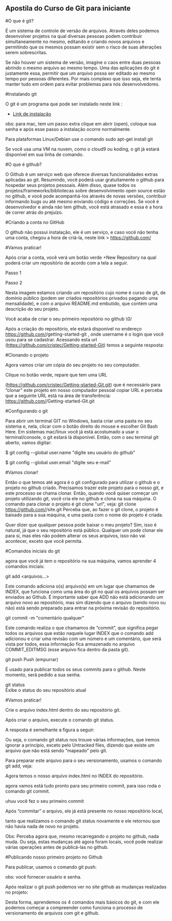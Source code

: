 ## Apostila do Curso de Git para iniciante

#O que é git?

É um sistema de controle de versão de arquivos. Através deles podemos desenvolver projetos na qual diversas pessoas podem contribuir simultaneamente no mesmo, editando e criando novos arquivos e permitindo que os mesmos possam existir sem o risco de suas alterações serem sobrescritas.

Se não houver um sistema de versão, imagine o caos entre duas pessoas abrindo o mesmo arquivo ao mesmo tempo. Uma das aplicações do git é justamente essa, permitir que um arquivo possa ser editado ao mesmo tempo por pessoas diferentes. Por mais complexo que isso seja, ele tenta manter tudo em ordem para evitar problemas para nós desenvolvedores.

#Instalando git

O git é um programa que pode ser instalado neste link :

 * <a href="https://git-scm.com/downloads" target="_blank"> Link de instalação</a>

obs: para mac, tem um passo extra clique em abrir (open), coloque sua senha e após esse passo a instalação ocorre normalmente. 

Para plataformas Linux/Debian  use o comando sudo apt-get install git 

Se você usa uma VM na nuvem, como o cloud9 ou koding, o git já estará disponível em sua linha de comando.

#O que é github?

O Github é um serviço web que oferece diversas funcionalidades extras aplicadas ao git. Resumindo, você poderá usar gratuitamente o github para hospedar seus projetos pessoais. Além disso, quase todos os projetos/frameworks/bibliotecas sobre desenvolvimento open source estão no github, e você pode acompanhá-los através de novas versões, contribuir informando bugs ou até mesmo enviando código e correções. Se você é desenvolvedor e ainda não tem github, você está atrasado e essa é a hora de correr atrás do prejuízo.

#Criando a conta no GitHub

O github não possui instalação, ele é um serviço, e caso você não tenha uma conta, chegou a hora de criá-la,
 neste link > https://github.com/




















#Vamos praticar!



Após criar a conta, você verá um botão verde +New Repository na qual poderá criar um repositório de acordo com a tela a seguir.

Passo 1





Passo 2



















Nesta imagem estamos criando um repositório cujo nome é curso de git, de domínio público (podem ser criados repositórios privados pagando uma mensalidade), e com o arquivo README.md embutido, que contém uma descrição do seu projeto. 

Você acaba de criar o seu primeiro repositório no github \0/















Após a criação do repositório, ele estará disponível no endereço https://github.com/<username>/getting-started-git , onde username é o login que você usou para se cadastrar. Acessando esta url (https://github.com/cristec/Getting-started-Git) temos a seguinte resposta: 


#Clonando o projeto

Agora vamos criar um cópia do seu projeto no seu computador. 

Clique no botão verde, repare que tem uma URL 

(https://github.com/cristec/Getting-started-Git.git) que é necessário para “clonar” este projeto em nosso computador pessoal copiar URL e perceba que a seguinte URL está na área de transferência: https://github.com/<username>/Getting-started-Git.git


#Configurando o git

Para abrir um terminal GIT no Windows, basta criar uma pasta no seu sistema e, nela, clicar com o botão direito do mouse e escolher Git Bash Here. Em sistemas mac/linux você já está acostumado a usar o terminal/console, o git estará lá disponível. 
Então, com o seu terminal git aberto, vamos digitar:

$ git config --global user.name "digite seu usuário do github" 

$ git config --global user.email "digite seu e-mail”

#Vamos clonar!

Então o que temos até agora é o git configurado para utilizar o github e o projeto no github criado. Precisamos trazer este projeto para o nosso git, e este processo se chama clonar. Então, quando você quiser começar um projeto utilizando git, você cria ele no github e clona na sua máquina. O comando para clonar o projeto é git clone "url", veja:
git clone https://github.com/<username>/site.git
Perceba que, ao fazer o git clone, o projeto é baixado para a sua máquina, e uma pasta com o nome do projeto é criada.

Quer dizer que qualquer pessoa pode baixar o meu projeto? Sim, isso é natural, já que o seu repositório está público. Qualquer um pode clonar ele para si, mas eles não podem alterar os seus arquivos, isso não vai acontecer, exceto que você permita.





#Comandos iniciais do git

agora que você já tem o repositório na sua máquina, vamos aprender 4 comandos iniciais: 

git add <arquivos...>                                                                                                               

Este comando adiciona o(s) arquivo(s) em um lugar que chamamos de INDEX, que funciona como uma área do git no qual os arquivos possam ser enviados ao Github. É importante saber que ADD não está adicionando um arquivo novo ao repositório, mas sim dizendo que o arquivo (sendo novo ou não) está sendo preparado para entrar na próxima revisão do repositório.

git commit -m "comentário qualquer"                                                                                   

Este comando realiza o que chamamos de “commit”, que significa pegar todos os arquivos que estão naquele lugar INDEX que o comando add adicionou e criar uma revisão com um número e um comentário, que será vista por todos, essa informação fica armazenado no arquivo COMMIT_EDITMSG (esse arquivo fica dentro da pasta git).

git push Push (empurrar)   

É usado para publicar todos os seus commits para o github. Neste momento, será pedido a sua senha.

git status                                                                                                                                     
Exibe o status do seu repositório atual


#Vamos praticar!

Crie o arquivo index.html dentro do seu repositório git. 

Após criar o arquivo, execute o comando git status.

 A resposta é semelhante a figura a seguir:



Ou seja, o comando git status nos trouxe várias informações, que iremos ignorar a princípio, exceto pelo Untracked files, dizendo que existe um arquivo que não está sendo “mapeado” pelo git.

 Para preparar este arquivo para o seu versionamento, usamos o comando git add, veja:

Agora temos o nosso arquivo index.html no INDEX do repositório.

agora vamos  está tudo pronto para seu primeiro commit, para isso roda o comando git commit.

uhuu você fez o seu primeiro commit


Após “commitar” o arquivo, ele já está presente no nosso repositório local, 

tanto que realizamos o comando git status novamente e ele retornou que não havia nada de novo no projeto. 

Obs: Perceba agora que, mesmo recarregando o projeto no github, nada muda. Ou seja, estas mudanças até agora foram locais, você pode realizar várias operações antes de publicá-las no github.


#Publicando nosso primeiro projeto no Github 

Para publicar, usamos o comando git push:

obs: você fornecer usuário e senha.



Após realizar o git push podemos ver no site github as mudanças realizadas no projeto:

Desta forma, aprendemos os 4 comandos mais básicos do git, e com ele podemos começar a compreender como funciona o processo de versionamento de arquivos com git e github.

